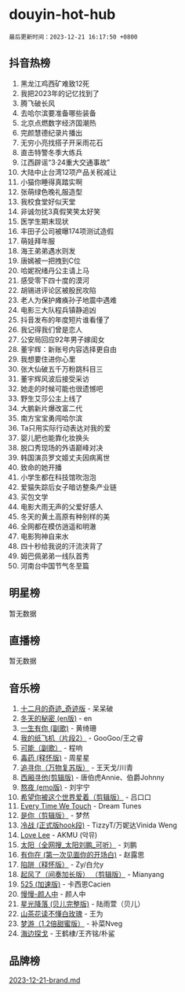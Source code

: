 # douyin-hot-hub

`最后更新时间：2023-12-21 16:17:50 +0800`

## 抖音热榜

1. 黑龙江鸡西矿难致12死
1. 我把2023年的记忆找到了
1. 腾飞破长风
1. 去哈尔滨要准备哪些装备
1. 北京点燃数字经济国潮热
1. 完颜慧德纪录片播出
1. 无穷小亮找搭子开采雨花石
1. 直击特警冬季大练兵
1. 江西辟谣“3·24重大交通事故”
1. 大陆中止台湾12项产品关税减让
1. 小猫你睡得真踏实啊
1. 张萌绿色晚礼服造型
1. 我校食堂好似天堂
1. 非诚勿扰3真假笑笑太好笑
1. 医学生期末现状
1. 丰田子公司被曝174项测试造假
1. 萌娃拜年服
1. 海王弟弟遇水则发
1. 唐嫣被一把拽到C位
1. 哈妮祝绪丹公主请上马
1. 感受零下四十度的漠河
1. 胡锡进评论区被股民攻陷
1. 老人为保护瘫痪孙子地震中遇难
1. 电影三大队程兵镇静追凶
1. 抖音发布的年度短片谁看懂了
1. 我记得我们曾是恋人
1. 公安局回应92年男子嫁闺女
1. 董宇辉：新账号内容选择更自由
1. 我想要住进你心里
1. 张大仙破五千万粉跳科目三
1. 董宇辉风波后接受采访
1. 她走的时候可能也很遗憾吧
1. 野生艾莎公主上线了
1. 大鹏新片爆改富二代
1. 南方宝宝勇闯哈尔滨
1. Ta只用实际行动表达对我的爱
1. 婴儿肥也能靠化妆换头
1. 脱口秀现场的外语巅峰对决
1. 韩国演员罗文姬丈夫因病离世
1. 致命的她开播
1. 小学生都在科技馆吹泡泡
1. 爱猫失踪后女子暗访整条产业链
1. 买包文学
1. 电影大雨无声的父爱好感人
1. 冬天的黄土高原有种别样的美
1. 全网都在模仿逍遥和明澈
1. 电影狗神自来水
1. 四十秒给我说的汗流浃背了
1. 姆巴佩弟弟一线队首秀
1. 河南台中国节气冬至篇

## 明星榜

暂无数据

## 直播榜

暂无数据

## 音乐榜

1. [十二月的奇迹_奇迹版](https://sf6-cdn-tos.douyinstatic.com/obj/tos-cn-ve-2774/oMslvA9FBzGMGHnyUuoiiUjtIAXfMz6tzwByW8) - 呆呆破
1. [冬天的秘密 (en版)](https://sf6-cdn-tos.douyinstatic.com/obj/tos-cn-ve-2774/okIuMHDdzyf3FjGK4Lphe1vfHcQaPIHAg0Z4CR) - en
1. [一生有你 (副歌)](https://sf3-cdn-tos.douyinstatic.com/obj/tos-cn-ve-2774/o8xzM8HLaQzgMiJ96FKAWCenIuzkFpfClDdmeW) - 黄绮珊
1. [我的纸飞机（片段2）](https://sf3-cdn-tos.douyinstatic.com/obj/tos-cn-ve-2774/oM2ZrKcg2CD5AeRB2gkeXOFB1IxAGJdZPazYHf) - GooGoo/王之睿
1. [可能（副歌）](https://sf3-cdn-tos.douyinstatic.com/obj/tos-cn-ve-2774/cde1731888894259b333569393c2fb51) - 程响
1. [毒药 (释怀版)](https://sf6-cdn-tos.douyinstatic.com/obj/tos-cn-ve-2774/oYILMEAzspdZBIzy4frJNB8ZHPHWAhiwowd4Ad) - 周星星
1. [追寻你（万物复苏版）](https://sf6-cdn-tos.douyinstatic.com/obj/tos-cn-ve-2774/oYeAZJsbjIDit9APmBg8u6uDUQnHmoCf3gbo74) - 王天戈/川青
1. [西厢寻他(剪辑版)](https://sf3-cdn-tos.douyinstatic.com/obj/tos-cn-ve-2774/oUsAVfAQKlRNxEv5qxvIB8o5qmIWUcXbzJKJhw) - 唐伯虎Annie、伯爵Johnny
1. [熬夜 (emo版)](https://sf3-cdn-tos.douyinstatic.com/obj/tos-cn-ve-2774/ocQZvZErLThAfNQOtBZ178gQDfCDFBL9iB5lvY) - 刘宇宁
1. [希望你被这个世界爱着（剪辑版）](https://sf3-cdn-tos.douyinstatic.com/obj/tos-cn-ve-2774/oo4H3BfEygN7l7bQaMBOZHCQ1eI4FqtED5skQ2) - 吕口口
1. [Every Time We Touch](https://sf6-cdn-tos.douyinstatic.com/obj/tos-cn-ve-2774/ogN6lUKQeBBfEVhIOMikG1CcJjugxk1tztZyhP) - Dream Tunes
1. [是你（剪辑版）](https://sf6-cdn-tos.douyinstatic.com/obj/tos-cn-ve-2774/46019dae783c4c969944217fe1cfafc4) - 梦然
1. [冷战 (正式版hook段)](https://sf3-cdn-tos.douyinstatic.com/obj/tos-cn-ve-2774/oMuEoiBasWApEMVDgNiI8VAByNmwo5J0pyf8Yx) - TizzyT/万妮达Vinida Weng
1. [Love Lee](https://sf6-cdn-tos.douyinstatic.com/obj/tos-cn-ve-2774/o05GbkJGbCBTdDnMtB0fwOYgkeZp23vrWQDQBS) - AKMU (악뮤)
1. [太阳（全网搜_太阳刘鹏_可听）](https://sf3-cdn-tos.douyinstatic.com/obj/tos-cn-ve-2774/ogWbyIQnlBFImVbeDocRdCIYtBHlbJXgfZMvgz) - 刘鹏
1. [有你在 (第一次见面你的开场白)](https://sf6-cdn-tos.douyinstatic.com/obj/tos-cn-ve-2774/oAthrQ3ClJBfI57uBoFEgNDYtNCZ0TSYQQfxQ0) - 赵露思
1. [陷阱（释怀版）](https://sf3-cdn-tos.douyinstatic.com/obj/tos-cn-ve-2774/oE8C21LeZrzKLDFfQYgMzx4GAIHageG5IzayY7) - Zy/白允y
1. [起风了（间奏加长版） （剪辑版）](https://sf6-cdn-tos.douyinstatic.com/obj/tos-cn-ve-2774/8a927fdf26bc49e0ada58e80d57cf030) - Mianyang
1. [525 (加速版)](https://sf3-cdn-tos.douyinstatic.com/obj/tos-cn-ve-2774/oIfKCtqfDyP8Vc9FpAPgWMyezT6LnDT1abRwGg) - 卡西恩Cacien
1. [慢慢-颜人中](https://sf6-cdn-tos.douyinstatic.com/obj/tos-cn-ve-2774/ocjHNfBXdBxQNC8ZGAeoLMFTUgtBg8bkExunDC) - 颜人中
1. [星光降落 (贝儿完整版)](https://sf6-cdn-tos.douyinstatic.com/obj/tos-cn-ve-2774/okwB9hAwyAtsFFkFBzAX1hOOfQuIoMNs0W2Mwr) - 陆雨萱（贝儿）
1. [山茶花读不懂白玫瑰](https://sf6-cdn-tos.douyinstatic.com/obj/tos-cn-ve-2774/osfn8B7DktrRHEPJgPCfDbw7QDQEkwC16BxZg9) - 王为
1. [梦游（1.2倍甜蜜版）](https://sf6-cdn-tos.douyinstatic.com/obj/tos-cn-ve-2774/o4gyAUm8hwufoEABmwVIiQtHsFuGzAEEWtNMzo) - 补菜Nveg
1. [海边探戈](https://sf3-cdn-tos.douyinstatic.com/obj/tos-cn-ve-2774/os9gE0VQCGqt6VQkZDyBBYvfSDY0QFe3vVmubn) - 王鹤棣/王齐铭/朴鲨

## 品牌榜

[2023-12-21-brand.md](2023-12-21-brand.md)
